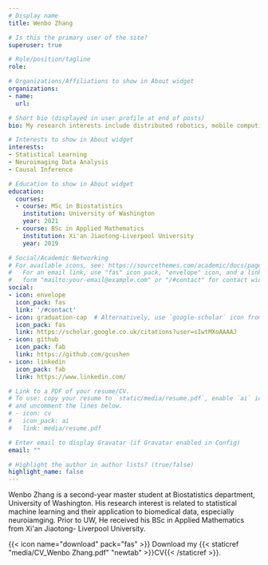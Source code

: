 ```yaml
---
# Display name
title: Wenbo Zhang

# Is this the primary user of the site?
superuser: true

# Role/position/tagline
role:

# Organizations/Affiliations to show in About widget
organizations:
- name: 
  url: 

# Short bio (displayed in user profile at end of posts)
bio: My research interests include distributed robotics, mobile computing and programmable matter.

# Interests to show in About widget
interests:
- Statistical Learning
- Neuroimaging Data Analysis
- Causal Inference

# Education to show in About widget
education:
  courses:
  - course: MSc in Biostatistics
    institution: University of Washington
    year: 2021
  - course: BSc in Applied Mathematics
    institution: Xi'an Jiaotong-Liverpool University
    year: 2019

# Social/Academic Networking
# For available icons, see: https://sourcethemes.com/academic/docs/page-builder/#icons
#   For an email link, use "fas" icon pack, "envelope" icon, and a link in the
#   form "mailto:your-email@example.com" or "/#contact" for contact widget.
social:
- icon: envelope
  icon_pack: fas
  link: '/#contact'
- icon: graduation-cap  # Alternatively, use `google-scholar` icon from `ai` icon pack
  icon_pack: fas
  link: https://scholar.google.co.uk/citations?user=sIwtMXoAAAAJ
- icon: github
  icon_pack: fab
  link: https://github.com/gcushen
- icon: linkedin
  icon_pack: fab
  link: https://www.linkedin.com/

# Link to a PDF of your resume/CV.
# To use: copy your resume to `static/media/resume.pdf`, enable `ai` icons in `params.toml`, 
# and uncomment the lines below.
# - icon: cv
#   icon_pack: ai
#   link: media/resume.pdf

# Enter email to display Gravatar (if Gravatar enabled in Config)
email: ""

# Highlight the author in author lists? (true/false)
highlight_name: false
---
```


Wenbo Zhang is a second-year master student at Biostatistics department, University of Washington. His research interest is related to statistical machine learning and their application to biomedical data, especially neuroiamging. Prior to UW, He received his BSc in Applied Mathematics from Xi'an Jiaotong- Liverpool University.



{{< icon name="download" pack="fas" >}} Download my {{< staticref "media/CV_Wenbo Zhang.pdf" "newtab" >}}CV{{< /staticref >}}.
